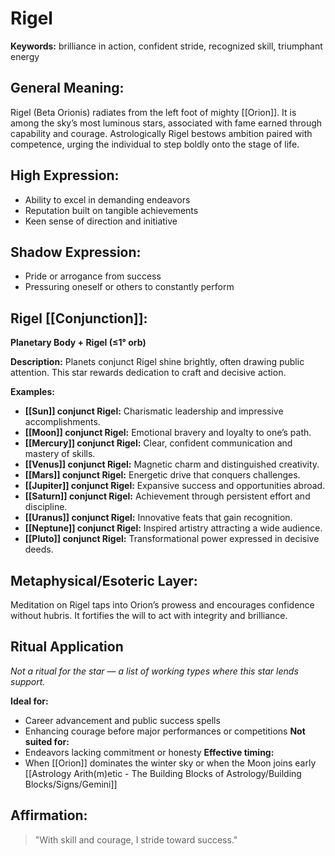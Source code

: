 # Rigel


**Keywords:** brilliance in action, confident stride, recognized skill, triumphant energy

## General Meaning:
Rigel (Beta Orionis) radiates from the left foot of mighty [[Orion]]. It is among the sky’s most luminous stars, associated with fame earned through capability and courage. Astrologically Rigel bestows ambition paired with competence, urging the individual to step boldly onto the stage of life.

## High Expression:
- Ability to excel in demanding endeavors
- Reputation built on tangible achievements
- Keen sense of direction and initiative

## Shadow Expression:
- Pride or arrogance from success
- Pressuring oneself or others to constantly perform

## Rigel [[Conjunction]]:

**Planetary Body + Rigel (≤1° orb)**

**Description:**
Planets conjunct Rigel shine brightly, often drawing public attention. This star rewards dedication to craft and decisive action.

**Examples:**
- **[[Sun]] conjunct Rigel:** Charismatic leadership and impressive accomplishments.
- **[[Moon]] conjunct Rigel:** Emotional bravery and loyalty to one’s path.
- **[[Mercury]] conjunct Rigel:** Clear, confident communication and mastery of skills.
- **[[Venus]] conjunct Rigel:** Magnetic charm and distinguished creativity.
- **[[Mars]] conjunct Rigel:** Energetic drive that conquers challenges.
- **[[Jupiter]] conjunct Rigel:** Expansive success and opportunities abroad.
- **[[Saturn]] conjunct Rigel:** Achievement through persistent effort and discipline.
- **[[Uranus]] conjunct Rigel:** Innovative feats that gain recognition.
- **[[Neptune]] conjunct Rigel:** Inspired artistry attracting a wide audience.
- **[[Pluto]] conjunct Rigel:** Transformational power expressed in decisive deeds.

## Metaphysical/Esoteric Layer:
Meditation on Rigel taps into Orion’s prowess and encourages confidence without hubris. It fortifies the will to act with integrity and brilliance.

## Ritual Application
*Not a ritual for the star — a list of working types where this star lends support.*

**Ideal for:**
- Career advancement and public success spells
- Enhancing courage before major performances or competitions
**Not suited for:**
- Endeavors lacking commitment or honesty
**Effective timing:**
- When [[Orion]] dominates the winter sky or when the Moon joins early [[Astrology Arith(m)etic - The Building Blocks of Astrology/Building Blocks/Signs/Gemini]]

## Affirmation:

> "With skill and courage, I stride toward success."

